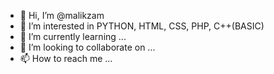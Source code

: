 - 👋 Hi, I’m @malikzam
- 👀 I’m interested in PYTHON, HTML, CSS, PHP, C++(BASIC)
- 🌱 I’m currently learning ...
- 💞️ I’m looking to collaborate on ...
- 📫 How to reach me ...

<!---
malikzam/malikzam is a ✨ special ✨ repository because its `README.md` (this file) appears on your GitHub profile.
You can click the Preview link to take a look at your changes.
--->
